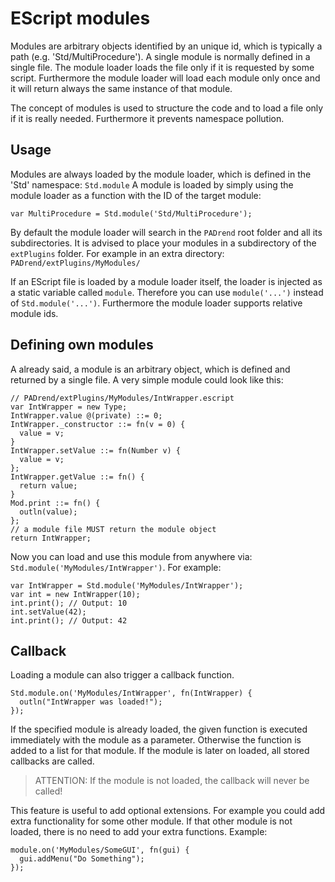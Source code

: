<!------------------------------------------------------------------------------------------------
This work is licensed under the Creative Commons Attribution-ShareAlike 4.0 International License.
 To view a copy of this license, visit http://creativecommons.org/licenses/by-sa/4.0/.
 Author: Henrik Heine (hheine@mail.uni-paderborn.de)
 PADrend Version 1.0.0
------------------------------------------------------------------------------------------------->

# EScript modules
Modules are arbitrary objects identified by an unique id, which is typically a path (e.g. 'Std/MultiProcedure'). A single module is normally defined in a single file.
The module loader loads the file only if it is requested by some script. Furthermore the module loader will load each module only once and it will return always the same instance of that module.

The concept of modules is used to structure the code and to load a file only if it is really needed.
Furthermore it prevents namespace pollution.

## Usage
Modules are always loaded by the module loader, which is defined in the 'Std' namespace: `Std.module`
A module is loaded by simply using the module loader as a function with the ID of the target module:
```
var MultiProcedure = Std.module('Std/MultiProcedure');
```
By default the module loader will search in the `PADrend` root folder and all its subdirectories. It is advised to place your modules in a subdirectory of the `extPlugins` folder. For example in an extra directory: `PADrend/extPlugins/MyModules/`

If an EScript file is loaded by a module loader itself, the loader is injected as a static variable called `module`. Therefore you can use `module('...')` instead of `Std.module('...')`.
Furthermore the module loader supports relative module ids.

## Defining own modules
A already said, a module is an arbitrary object, which is defined and returned by a single file.
A very simple module could look like this:
```
// PADrend/extPlugins/MyModules/IntWrapper.escript
var IntWrapper = new Type;
IntWrapper.value @(private) ::= 0;
IntWrapper._constructor ::= fn(v = 0) {
  value = v;
}
IntWrapper.setValue ::= fn(Number v) {
  value = v;
};
IntWrapper.getValue ::= fn() {
  return value;
}
Mod.print ::= fn() {
  outln(value);
};
// a module file MUST return the module object
return IntWrapper;
```
Now you can load and use this module from anywhere via: `Std.module('MyModules/IntWrapper')`.
For example:
```
var IntWrapper = Std.module('MyModules/IntWrapper');
var int = new IntWrapper(10);
int.print(); // Output: 10
int.setValue(42);
int.print(); // Output: 42
```

## Callback
Loading a module can also trigger a callback function.
```
Std.module.on('MyModules/IntWrapper', fn(IntWrapper) {
  outln("IntWrapper was loaded!");
});
```
If the specified module is already loaded, the given function is executed immediately with the module as a parameter. Otherwise the function is added to a list for that module. If the module is later on loaded, all stored callbacks are called.
> ATTENTION: If the module is not loaded, the callback will never be called!

This feature is useful to add optional extensions. For example you could add extra functionality for some other module. If that other module is not loaded, there is no need to add your extra functions.
Example:
```
module.on('MyModules/SomeGUI', fn(gui) {
  gui.addMenu("Do Something");
});
```

